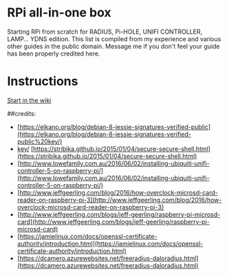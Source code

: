 # RPi all-in-one box

Starting RPi from scratch for RADIUS, Pi-HOLE, UNIFI CONTROLLER, LAMP… YDNS edition.  This list is compiled from my experience and various other guides in the public domain.  Message me if you don&#39;t feel your guide has been properly credited here.

# Instructions

[Start in the wiki](https://github.com/jeepmullet/rpi/wiki)


##credits:

- [https://elkano.org/blog/debian-8-jessie-signatures-verified-public](https://elkano.org/blog/debian-8-jessie-signatures-verified-public%20key/)
- [key/](https://elkano.org/blog/debian-8-jessie-signatures-verified-public%20key/) [https://stribika.github.io/2015/01/04/secure-secure-shell.html](https://stribika.github.io/2015/01/04/secure-secure-shell.html)
- [http://www.lowefamily.com.au/2016/06/02/installing-ubiquiti-unifi-controller-5-on-raspberry-pi/](http://www.lowefamily.com.au/2016/06/02/installing-ubiquiti-unifi-controller-5-on-raspberry-pi/)
- [http://www.jeffgeerling.com/blog/2016/how-overclock-microsd-card-reader-on-raspberry-pi-3](http://www.jeffgeerling.com/blog/2016/how-overclock-microsd-card-reader-on-raspberry-pi-3)
- [http://www.jeffgeerling.com/blogs/jeff-geerling/raspberry-pi-microsd-card](http://www.jeffgeerling.com/blogs/jeff-geerling/raspberry-pi-microsd-card)
- [https://jamielinux.com/docs/openssl-certificate-authority/introduction.html](https://jamielinux.com/docs/openssl-certificate-authority/introduction.html)
- [https://dcamero.azurewebsites.net/freeradius-daloradius.html](https://dcamero.azurewebsites.net/freeradius-daloradius.html)
